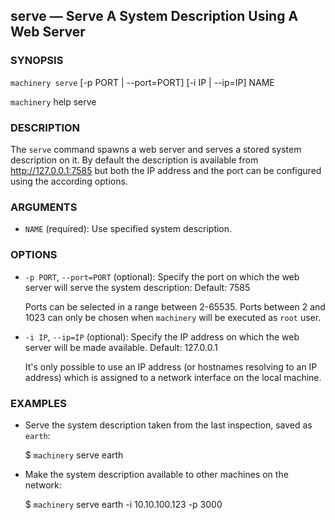
## serve — Serve A System Description Using A Web Server

### SYNOPSIS

`machinery serve` [-p PORT | --port=PORT] [-i IP | --ip=IP] NAME

`machinery` help serve


### DESCRIPTION

The `serve` command spawns a web server and serves a stored system description on
it.
By default the description is available from http://127.0.0.1:7585 but both the
IP address and the port can be configured using the according options.


### ARGUMENTS

  * `NAME` (required):
    Use specified system description.


### OPTIONS

  * `-p PORT`, `--port=PORT` (optional):
    Specify the port on which the web server will serve the system description: Default: 7585

    Ports can be selected in a range between 2-65535. Ports between 2 and 1023 can only be
    chosen when `machinery` will be executed as `root` user.

  * `-i IP`, `--ip=IP` (optional):
    Specify the IP address on which the web server will be made available. Default: 127.0.0.1

    It's only possible to use an IP address (or hostnames resolving to an IP address) which
    is assigned to a network interface on the local machine.

### EXAMPLES

  * Serve the system description taken from the last inspection, saved as `earth`:

    $ `machinery` serve earth

  * Make the system description available to other machines on the network:

    $ `machinery` serve earth -i 10.10.100.123 -p 3000
